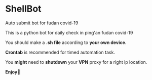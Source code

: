 # ShellBot
Auto submit bot for fudan covid-19

This is a python bot for daily check in ping'an fudan covid-19

You should make a **.sh file** according to **your own device.**

**Crontab** is recommended for timed automation task.

You **might** need to **shutdown** your **VPN** proxy for a right ip location. 

**Enjoy**🐸

